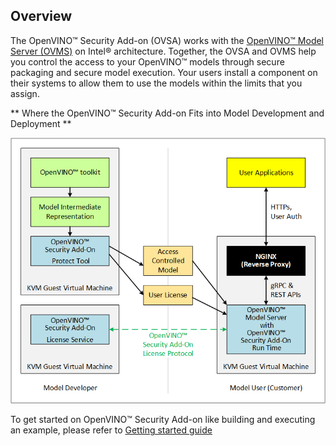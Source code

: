 ## Overview

The OpenVINO™ Security Add-on (OVSA) works with the [OpenVINO™ Model Server (OVMS)](https://github.com/openvinotoolkit/model_server) on Intel® architecture. Together, the OVSA and OVMS help you control the access to your OpenVINO™ models through secure packaging and secure model execution. Your users install a component on their systems to allow them to use the models within the limits that you assign.

** Where the OpenVINO™ Security Add-on Fits into Model Development and Deployment **

![Security Add-on Diagram](docs/ovsa_diagram.png)

To get started on OpenVINO™ Security Add-on like building and executing an example, please refer to [Getting started guide](docs/ovsa_get_started.md)
